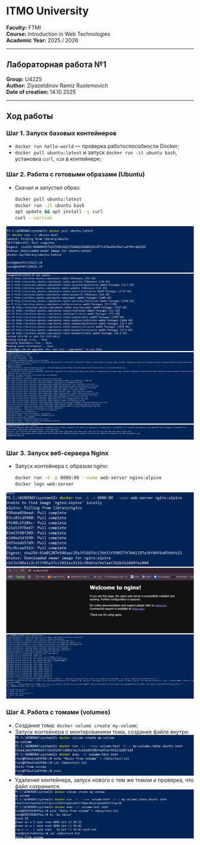 # ITMO University  

**Faculty:** FTMI  
**Course:** Introduction in Web Technologies  
**Academic Year:** 2025 / 2026  

---

## Лабораторная работа №1  

**Group:** U4225  
**Author:** Ziyazetdinov Ramiz Rustemovich  
**Date of creation:** 14.10.2025


---

## Ход работы
### Шаг 1. Запуск базовых контейнеров 

- `docker run hello-world` — проверка работоспособности Docker;  
- `docker pull ubuntu:latest` и запуск `docker run -it ubuntu bash`, установка `curl`, `vim` в контейнере;


### Шаг 2. Работа с готовыми образами (Ubuntu)

- Скачал и запустил образ:
  ```bash
  docker pull ubuntu:latest
  docker run -it ubuntu bash
  apt update && apt install -y curl
  curl --version
  ```
![шаг 1](1.PNG)  
![шаг 2](3.png)  
![шаг 3](4.png)
![шаг 4](5.png)

### Шаг 3. Запуск веб-сервера Nginx
- Запуск контейнера с образом nginx:  
  ```bash
  docker run -d -p 8080:80 --name web-server nginx:alpine
  docker logs web-server
  ```
![шаг 5](6.png)
![шаг 5](7.png)
![шаг 5](8.png)

### Шаг 4. Работа с томами (volumes)  
- Создание тома: `docker volume create my-volume`;  
- Запуск контейнера с монтированием тома, создание файла внутри.
![Запуск первого контейнера](11.png)
- Удаление контейнера, запуск нового с тем же томом и проверка, что файл сохранился.
![Запуск второго контейнера, с тем же томом](12.png)







  





